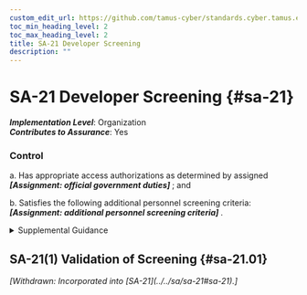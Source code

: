 ```yaml
---
custom_edit_url: https://github.com/tamus-cyber/standards.cyber.tamus.edu/tree/main/static/content/tamus.edu/TAMUS_profile.xml
toc_min_heading_level: 2
toc_max_heading_level: 2
title: SA-21 Developer Screening
description: ""
---
```


# SA-21 Developer Screening {#sa-21}

_**Implementation Level**_: Organization\
_**Contributes to Assurance**_: Yes

### Control

a. Has appropriate access authorizations as determined by assigned <strong>                     <em>[Assignment: official government duties]</em>                  </strong> ; and

b. Satisfies the following additional personnel screening criteria: <strong>                     <em>[Assignment: additional personnel screening criteria]</em>                  </strong>.

<details>
  <summary>Supplemental Guidance</summary>

Developer screening is directed at external developers. Internal developer screening is addressed by <a xmlns="http://csrc.nist.gov/ns/oscal/1.0" href="#ps-3">PS-3</a> . Because the system, system component, or system service may be used in critical activities essential to the national or economic security interests of the United States, organizations have a strong interest in ensuring that developers are trustworthy. The degree of trust required of developers may need to be consistent with that of the individuals who access the systems, system components, or system services once deployed. Authorization and personnel screening criteria include clearances, background checks, citizenship, and nationality. Developer trustworthiness may also include a review and analysis of company ownership and relationships that the company has with entities that may potentially affect the quality and reliability of the systems, components, or services being developed. Satisfying the required access authorizations and personnel screening criteria includes providing a list of all individuals who are authorized to perform development activities on the selected system, system component, or system service so that organizations can validate that the developer has satisfied the authorization and screening requirements.

</details>

## SA-21(1) Validation of Screening {#sa-21.01}

<prop xmlns="http://csrc.nist.gov/ns/oscal/1.0" name="status" value="withdrawn">
               <em>[Withdrawn: Incorporated into [SA-21](../../sa/sa-21#sa-21).]</em>
            </prop>
            

